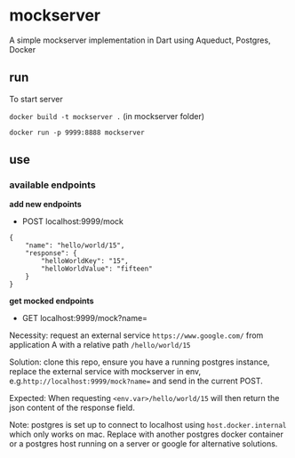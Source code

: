 # mockserver

A simple mockserver implementation in Dart using Aqueduct, Postgres, Docker

## run

To start server
 
`docker build -t mockserver .`  (in mockserver folder)

`docker run -p 9999:8888 mockserver`


## use


### available endpoints

**add new endpoints**
* POST localhost:9999/mock

```
{
	"name": "hello/world/15",
	"response": {
		"helloWorldKey": "15",
		"helloWorldValue": "fifteen"
	}
}
```


**get mocked endpoints**
* GET localhost:9999/mock?name=<name of endpoint>




Necessity: request an external service `https://www.google.com/` from application A with a relative path `/hello/world/15`

Solution: clone this repo, ensure you have a running postgres instance, replace the external service with mockserver in env, e.g.`http://localhost:9999/mock?name=` and send in the current POST. 

Expected: When requesting `<env.var>/hello/world/15` will then return the json content of the response field.

Note: postgres is set up to connect to localhost using `host.docker.internal` which only works on mac. Replace with another postgres docker container or a postgres host running on a server or  google for alternative solutions.

